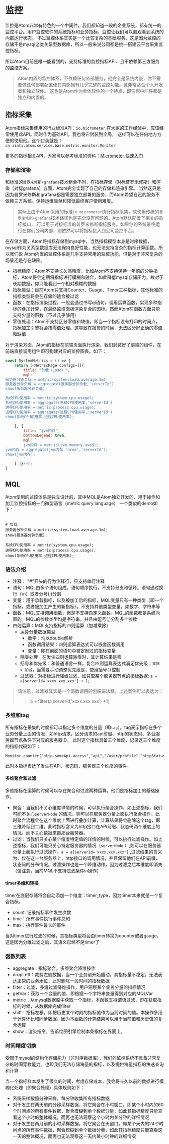 # 监控
监控是Atom非常有特色的一个中间件，我们都知道一般的企业系统，都有统一的监控平台。用户监控软件的系统指标和业务指标，监控让我们可以直观看到系统的内部运行状态。
不过监控体系其实是一个比较复杂的基础服务，这是因为监控的存储不是mysql这类关系型数据库，所以一般来说公司都是统一搭建云平台采集监控指标。

所以Atom目前是唯一能看到的，支持标准的监控指标API、且不依赖第三方服务的监控方案。

> Atom内置的监控体系，不依赖任何外部服务，他完全是系统内嵌，你不需要做任何部署配置便在内部拥有几乎完整的监控功能。这非常适合个人开发者和独立软件。
> 这也是Atom作为单体软件的一个特点，即任何中间件都是独立和内置的。

## 指标采集
Atom指标采集使用的行业标准API：``io.micrometer``,在大家的工作经验中，应该经常使用此API。同时作为基础API，我也将它封装到全局，
这样可以在任何地方方便的使用他。这个封装就是：``cn.iinti.atom.service.base.metric.monitor.Monitor``

更多的指标相关API，大家可以参考标准的资料：[Micrometer 快速入门](https://blog.csdn.net/weixin_45994575/article/details/117733062)


### 存储和渲染
和标准的``普罗米修斯+grafana``技术组合不同，在指标存储（对标普罗米修斯）和渲染（对标grafana）方面，Atom完全实现了自己的存储和渲染引擎。
当然这只是因为普罗米修斯和grafana都是需要独立部署的服务，而Atom希望自己的服务不依赖三方系统。保持运维简单和降低最终客户使用难度。

> 实际上由于Atom采用的标准``io.micrometer``执行指标采集，故使用传统的``普罗米修斯+grafana``技术路径也是完全没有问题的。Atom默认配置了相关的指标接口，
> 可以用于对接标准的普罗米修斯指标服务。如果你的系统最终运行在你们公司内部，则依然可以将指标接入到公司监控平台。

在存储方面，Atom将指标存储到mysql中，当然指标模型本身是时序数据，mysql作为关系型数据库无法保持良好性能，也无法支持复杂的指标计算函数。所以我们说
Atom内置的监控体系是几乎支持常用的监控功能，但是对于非常复杂的场景还是存在缺陷。

- 指标精度：Atom不支持长久高精度，比如Atom不支持保持一年前的分钟指标，Atom将会定期将指标进行模糊和融合，如此降低mysql存储压力。故对于长期数据，你只能看到一个相对模糊的数据
- 指标类型：目前Atom只支持Counter、Guage、Timer三种指标，其他标准的指标类型将会在存储的适合被过滤
- 函数：在指标渲染过程，一般会通过书写ql语句，调用运算函数，实现多种指标的叠加计算，在最终监控面板渲染复合的图标。然而Atom在函数方面只能支持少量的函数（不过几乎够用）
- 零值处理：Atom不支持区分零值和缺值，即当一个指标没有打印的时间点，指标加工引擎将会按零值处理。这导致在报警的时候，无法区分好正确的零值和缺值

对于渲染方面，Atom的指标在前端页面执行渲染，我们封装好了前端的组件，在前端直接调用组件即可构建对应的监控图表。如下：

```javascript
const SystemMetrics = () => {
    return (<MetricPage configs={[{
        title: "负载（Load）",
        mql: `
服务器分钟负载 = metric(system.load.average.1m);
服务器分钟负载 = aggregate(服务器分钟负载,'serverId')
show(服务器分钟负载);

系统CPU使用率 = metric(system.cpu.usage);
系统CPU使用率 = aggregate(系统CPU使用率,'serverId')
进程CPU使用率 = metric(process.cpu.usage);
进程CPU使用率 = aggregate(进程CPU使用率,'serverId')
show(系统CPU使用率,进程CPU使用率);
        `
    }, {
        title: "jvm内存",
        bottomLegend: true,
        mql: `
        jvm内存 = metric(jvm.memory.used);
jvm内存 = aggregate(jvm内存,'area','serverId');
show(jvm内存);
        `
    } ]}/>);
}
```

## MQL
Atom使用的监控体系是独立设计的，其中MQL是Atom独立开发的、用于操作和加工监控指标的一门微型语言（metric query language）
一个类似的demo如下：

``` 

# 负载
服务器分钟负载 = metric(system.load.average.1m);
show(服务器分钟负载);

系统CPU使用率 = metric(system.cpu.usage);
进程CPU使用率 = metric(process.cpu.usage);
show(系统CPU使用率,进程CPU使用率);
```

### 语法介绍

- 注释： "#"开头的行为注释行，只支持单行注释
- 语句：MQL由多个语句组成，语句顺序执行，不支持分支和循环。语句通过换行（\n）或者分号(;)分割
- 变量：用于承载指标，以及被加工后的指标，MQL变量只有一种类型（即一个指标，或者被加工产生的新指标）。不支持其他类型变量，如数字、字符串等
- 函数：MQL支持调用函数，但是不支持自定义函数。MQL的函数都是系统内置的。MQL的参数类型均是字符串，并且由逗号(,)分割多个参数
- 四则运算：MQL支持指标的四则运算（加减乘除）
    - 运算分量数据类型
        - 数字：均以double解析
        - 函数调用结果：四则运算表达式可以嵌套函数调用
        - 变量：即在前面的语句中被定制过的指标变量
    - 除零处理：在发生四则运算除零时，其计算结果是零
    - 括号和优先级：和普通语言一样，复合四则运算表达式满足优先级：``乘除 > 加减``，当需要手动调整优先级是，使用括号``()``控制
    - 过滤器：对指标进行降维过滤，如只取某个服务器节点的指标数据: ``a = a[serverId='xxxx.xxx.xxx'] + 1;``

> 请注意，过滤器其实是一个函数调用的包装语法糖，上述案例可以表达为：
>> a = filter(a,serverId,'xxxx.xxx.xxx') +1;

### 多维和tag

所有指标在采集的时候都可以指定多个维度的分量（即``tag``）。tag表示指标在多个业务分量上面的情况，如http请求，区分请求的api前缀、http的状态码、多台服务器节点条件下对应的服务器ID，
此时这个指标具备三个维度，记录这三个维度的指标代码如下：

``` 
Monitor.counter("http.someApi.access","api","/user/profile","httpStatus","200","serverNode","192.168.23.34").increment();
```

此时本指标表达了发生在API、状态码、服务器三个维度的事件。

#### 多维聚合和过滤

多维指标在运算的时候可以存在聚合和过滤两种运算，他们是指标加工的基础操作。

- 聚合：当我们不关心维度详情的时候，可以执行聚合操作。如上述指标，我们可能不关心``serverNode``
  的情况，则可以在服务器分量上面执行聚合操作。此时聚合流程会在这个维度上面进行叠加计算，计算结果将会删除这个tag，即三维降低到二维。此时指标含义为http接口在API前缀、状态码两个维度上的情况。而不关心数据来自那台服务器。
- 过滤：当我们只关心某个维度特定值的详情的时候，可以执行过滤操作。如上述指标，我们可能只关心特定服务器的情况（``serverNode``
  ）,则可以在服务器分量上面执行过滤操作。``a = a[serverId='xxxx.xxx.xxx']``
  ,过滤结果的含义为，仅在这一台服务器上，http接口的调用情况，并且保留他们在API前缀、状态码的分布情况。过滤操作也是一个降维动作，因为过滤之后本维度即消失（请注意，当前MQL不支持过滤条件in操作）

#### timer多维和转换

timer在底层存储将会自动添加一个维度：timer_type，因为timer本来就是一个复合指标。

- count: 记录指标事件发生次数
- time：所有事件执行事件总和
- max：执行事件最长的事件

当对timer进行过滤的时候，其指标类型将会由timer转换为counter或者gauge，这是因为分维过滤之后，其语义已经不是timer了

### 函数列表

- aggregate：指标聚合，多维聚合降维操作
- dropLeft：裁剪左侧数据，当一个业务刚开始启动，其指标量不稳定，无法表达正常的业务水位，此时删除一段时间的指标数据
- filter：过滤，多维过滤降维操作，用户观察某个业务分量的指标情况
- getVar：获取一个变量的值，即根据一个字符串变量得到对应的MQLVar
- metric：从mysql数据库中获取一个指标，本函数支持谓语过滤，即在获取指标的时候，从数据库完成filter
- shift：指标左移，即把历史某个时刻的指标值作为当前时间的值。本操作多用于计算环比和同步数据，因为本函数的计算结果可以用于当前值和历史值的复合运算
- show：渲染指令，告诉绘图引擎绘制本条指标在界面上。

### 时间精度切换
受限于mysql的结构化存储能力（非时序数据库），我们的监控系统不具备非常复杂的时间穿梭能力。也即我们无法存储海量的指标，以及提供海量指标的快速查询和计算

当一个指标样本发生了很久的时间，考虑存储成本，我会将长久以前的数据进行模糊化处理（即聚合处理）具体规则如下：

- 系统采样按照分钟采样，每分钟收集所有指标数据
- 对于发生在两天前的分钟采样数据，将它聚合在小时窗口。即某个小时内的60个时间点的所有事件数据，聚合模糊到单个数据分量，如此其指标精度只能查看这个小时的整体概况，而再也无法观察这个小时内某分钟的详细情况
- 对于发生在两月前的小时采样数据，将它聚合在天窗口。即某个天内的24个时间点的所有事件数据，聚合模糊到单个数据分量，如此其指标精度只能查看这一天的整体概况，而再也无法观察这一天内某小时钟的详细情况
